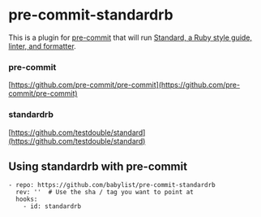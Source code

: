 # pre-commit-standardrb

This is a plugin for [pre-commit](https://pre-commit.com) that will run [Standard, a Ruby style guide, linter, and formatter](https://github.com/testdouble/standard).

### pre-commit

[https://github.com/pre-commit/pre-commit](https://github.com/pre-commit/pre-commit)

### standardrb

[https://github.com/testdouble/standard](https://github.com/testdouble/standard)

## Using standardrb with pre-commit

    - repo: https://github.com/babylist/pre-commit-standardrb
      rev: ''  # Use the sha / tag you want to point at
      hooks:
        - id: standardrb
